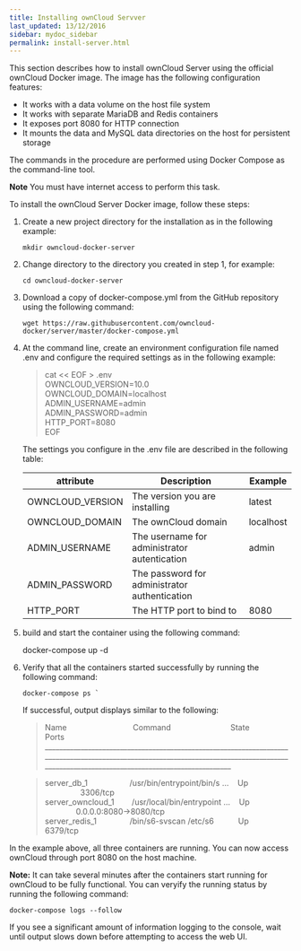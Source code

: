 ```yaml
---
title: Installing ownCloud Servver
last_updated: 13/12/2016
sidebar: mydoc_sidebar
permalink: install-server.html
---
```


This section describes how to install ownCloud Server using the official ownCloud Docker image. The image has the following configuration features:
 - It works with a data volume on the host file system
 - It works with separate MariaDB and Redis containers
 - It exposes port 8080 for HTTP connection
 - It mounts the data and MySQL data directories on the host for persistent storage

The commands in the procedure are performed using Docker Compose as the command-line tool.

**Note** You must have internet access to perform this task.

To install the ownCloud Server Docker image, follow these steps:

1. Create a new project directory for the installation as in the following example:  
       
    ``````
    mkdir owncloud-docker-server    
    ``````
           
2. Change directory to the directory you created in step 1, for example:  
    
    ``````
    cd owncloud-docker-server   
    ``````

4. Download a copy of docker-compose.yml from the GitHub repository using the following command:
         
    ````
    wget https://raw.githubusercontent.com/owncloud-docker/server/master/docker-compose.yml    
    ``````
2. At the command line, create an environment configuration file named .env and configure the required settings as in the following example:    
       
    > cat << EOF > .env    
    OWNCLOUD_VERSION=10.0    
    OWNCLOUD_DOMAIN=localhost    
    ADMIN_USERNAME=admin    
    ADMIN_PASSWORD=admin    
    HTTP_PORT=8080    
    EOF    

    The settings you configure in the .env file are described in the following table:

    |attribute | Description | Example |
    | -------- | ----------- | ------- |
    | OWNCLOUD_VERSION | The version you are installing | latest |
    | OWNCLOUD_DOMAIN | The ownCloud domain | localhost | 
    | ADMIN_USERNAME | The username for administrator autentication | admin |
    | ADMIN_PASSWORD | The password for administrator authentication | 
    | HTTP_PORT | The HTTP port to bind to | 8080 |

3. build and start the container using the following command:     

    docker-compose up -d

3. Verify that all the containers started successfully by running the following command:
    
    ````
    docker-compose ps `
    ````  

    If successful, output displays similar to the following:

    > Name &nbsp;&nbsp;&nbsp;&nbsp;&nbsp;&nbsp;&nbsp;&nbsp;&nbsp;&nbsp;&nbsp;&nbsp;&nbsp;&nbsp;&nbsp;&nbsp;&nbsp;&nbsp;&nbsp;&nbsp;&nbsp;&nbsp;&nbsp;&nbsp;&nbsp;&nbsp;&nbsp;&nbsp;&nbsp;Command  &nbsp;&nbsp;&nbsp;&nbsp;&nbsp;&nbsp;&nbsp;&nbsp;&nbsp;&nbsp;&nbsp;&nbsp;&nbsp;&nbsp;&nbsp;&nbsp;&nbsp;&nbsp;&nbsp;&nbsp;&nbsp;&nbsp;&nbsp;&nbsp;&nbsp;  State  &nbsp;&nbsp;&nbsp;&nbsp;&nbsp;&nbsp;&nbsp;&nbsp;&nbsp;&nbsp;&nbsp; Ports   
    >     ____________________________________________________________________________________________________________________________________________________________________________________________    
    
    >server_db_1 &nbsp;&nbsp;&nbsp;&nbsp;&nbsp;&nbsp;&nbsp;&nbsp;&nbsp;&nbsp;&nbsp;&nbsp;&nbsp;&nbsp;&nbsp;&nbsp;&nbsp; /usr/bin/entrypoint/bin/s …  &nbsp;&nbsp; Up                &nbsp;&nbsp;&nbsp;&nbsp;&nbsp;&nbsp;&nbsp;&nbsp;&nbsp;&nbsp;&nbsp;&nbsp;&nbsp;&nbsp;&nbsp;&nbsp;3306/tcp    
    server_owncloud_1 &nbsp;&nbsp;&nbsp;&nbsp;&nbsp;&nbsp;  /usr/local/bin/entrypoint …  &nbsp;&nbsp; Up    &nbsp; &nbsp;&nbsp;&nbsp;&nbsp;&nbsp;&nbsp;&nbsp;&nbsp;&nbsp;&nbsp;&nbsp;&nbsp;&nbsp;&nbsp;0.0.0.0:8080->8080/tcp    
    server_redis_1  &nbsp;&nbsp;&nbsp;&nbsp;&nbsp;&nbsp;&nbsp;&nbsp;&nbsp;&nbsp;&nbsp;&nbsp;&nbsp;    /bin/s6-svscan /etc/s6  &nbsp;&nbsp;&nbsp;&nbsp;&nbsp;&nbsp;&nbsp;&nbsp;&nbsp;      Up               &nbsp;&nbsp;&nbsp;&nbsp;&nbsp;&nbsp;&nbsp;&nbsp;&nbsp;&nbsp;&nbsp;&nbsp;&nbsp;&nbsp;&nbsp;&nbsp; 6379/tcp

In the example above, all three containers are running. You can now access ownCloud through port 8080 on the host machine.

**Note:** It can take several minutes after the containers start running for ownCloud to be fully functional. You can veryify the running status by running the following command:    

````        
docker-compose logs --follow
````
    

If you see a significant amount of information logging to the console, wait until output slows down before attempting to access the web UI. 





   